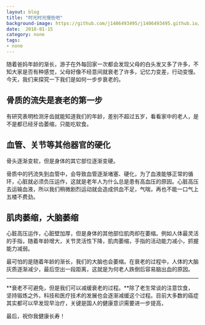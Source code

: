 ```yaml
---
layout: blog 
title: "时光时光慢些吧" 
background-image: https://github.com/j1406493495/j1406493495.github.io/blob/master/_posts/cover/WechatIMG46.jpeg?raw=true
date:  2018-01-15 
category: none  
tags: 
- none
---
```




随着爸妈年龄的渐长，游子在外每回家一次都会发现父母的白头发又多了许多，不知大家是否有种感觉，父母好像不经意间就衰老了许多，记忆力变差，行动变慢。今天，我们来探究一下我们是如何一步步衰老的。

## 骨质的流失是衰老的第一步 ##
有研究表明检测牙齿就能知道我们的年龄，差别不超过五岁，看看家中的老人，是不是都已经牙齿萎缩，只能吃软食。

## 血管、关节等其他器官的硬化 ##
骨头逐渐变软，但是身体的其它部位逐渐变硬。

骨质中的钙流失到血管中，会导致血管逐渐堵塞、硬化，为了血液能够正常的循环，心脏就必须负压运作，这就是老年人为什么总是患有高血压的原因。心脏高压去运输血液，所以我们稍微剧烈运动就会造成供血不足，气喘，再也不能一口气上五楼不费劲。

## 肌肉萎缩，大脑萎缩 ##
心脏高压运作，心脏壁加厚，但是身体的其他部位肌肉却在萎缩。例如人体最灵活的手指，随着年龄增大，关节灵活性下降，肌肉萎缩，手指的活动能力减小，抓握能力减弱。

最可怕的是随着年龄的渐长，我们的大脑也会萎缩。在衰老的过程中，人体的大脑灰质逐渐减少，最后空出一段距离，这就是为何老人跌倒后容易脑出血的原因。

---

**衰老不可避免，但是我们可以减缓衰老的过程。**除了老生常谈的注意饮食，坚持锻炼之外，科技和医疗技术的发展也会逐渐减缓这个过程。目前大多数的癌症其实都可以早发现早治疗，关键是国人的健康意识需要进一步提高，

最后，祝你我健康长寿！

